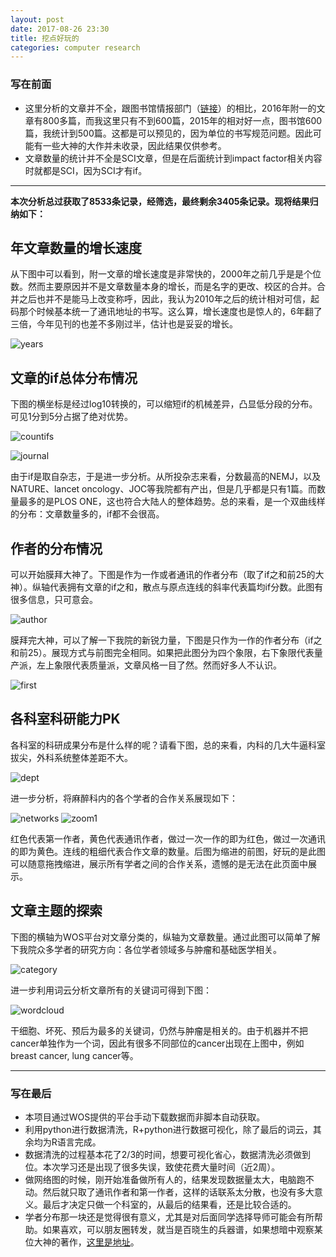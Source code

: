 ```yaml
---
layout: post
date: 2017-08-26 23:30
title: 挖点好玩的
categories: computer research
---
```

### 写在前面

- 这里分析的文章并不全，跟图书馆情报部门（[链接](http://202.116.65.75/c/portal/layout?p_l_id=PUB.1001.453)）的相比，2016年附一的文章有800多篇，而我这里只有不到600篇，2015年的相对好一点，图书馆600篇，我统计到500篇。这都是可以预见的，因为单位的书写规范问题。因此可能有一些大神的大作并未收录，因此结果仅供参考。
- 文章数量的统计并不全是SCI文章，但是在后面统计到impact factor相关内容时就都是SCI，因为SCI才有if。

---

**本次分析总过获取了8533条记录，经筛选，最终剩余3405条记录。现将结果归纳如下：**

## 年文章数量的增长速度

从下图中可以看到，附一文章的增长速度是非常快的，2000年之前几乎是是个位数。然而主要原因并不是文章数量本身的增长，而是名字的更改、校区的合并。合并之后也并不是能马上改变称呼，因此，我认为2010年之后的统计相对可信，起码那个时候基本统一了通讯地址的书写。这么算，增长速度也是惊人的，6年翻了三倍，今年见刊的也差不多刚过半，估计也是妥妥的增长。

![years](http://ocmk8pdgu.bkt.clouddn.com/c1d0f8192a6439f693d408efee4d2395.png)

## 文章的if总体分布情况

下图的横坐标是经过log10转换的，可以缩短if的机械差异，凸显低分段的分布。可见1分到5分占据了绝对优势。

![countifs](http://ocmk8pdgu.bkt.clouddn.com/efb46605b381e367d23372ebebcd3caa.png)

![journal](http://ocmk8pdgu.bkt.clouddn.com/142b336ad8c278feb33f6e6863ea2d90.png)

由于if是取自杂志，于是进一步分析。从所投杂志来看，分数最高的NEMJ，以及NATURE、lancet oncology、JOC等我院都有产出，但是几乎都是只有1篇。而数量最多的是PLOS ONE，这也符合大陆人的整体趋势。总的来看，是一个双曲线样的分布：文章数量多的，if都不会很高。

## 作者的分布情况

可以开始膜拜大神了。下图是作为一作或者通讯的作者分布（取了if之和前25的大神）。纵轴代表拥有文章的if之和，散点与原点连线的斜率代表篇均if分数。此图有很多信息，只可意会。

![author](http://ocmk8pdgu.bkt.clouddn.com/c78c2ad4868c71aeb0ee624558c89d8d.png)

膜拜完大神，可以了解一下我院的新锐力量，下图是只作为一作的作者分布（if之和前25）。展现方式与前图完全相同。如果把此图分为四个象限，右下象限代表量产派，左上象限代表质量派，文章风格一目了然。然而好多人不认识。

![first](http://ocmk8pdgu.bkt.clouddn.com/e8da38a7c98de7a745bb2dbf5ca11b78.png)

## 各科室科研能力PK

各科室的科研成果分布是什么样的呢？请看下图，总的来看，内科的几大牛逼科室拔尖，外科系统整体差距不大。

![dept](http://ocmk8pdgu.bkt.clouddn.com/f946fb11e853bb9bdb25d96ddf4ba785.png)

进一步分析，将麻醉科内的各个学者的合作关系展现如下：

![networks](http://ocmk8pdgu.bkt.clouddn.com/29d7fa499cf65e8b401653415e678405.png)
![zoom1](http://ocmk8pdgu.bkt.clouddn.com/2ed2c6be42dfa616e3899192648c7084.png)

红色代表第一作者，黄色代表通讯作者，做过一次一作的即为红色，做过一次通讯的即为黄色。连线的粗细代表合作文章的数量。后图为缩进的前图，好玩的是此图可以随意拖拽缩进，展示所有学者之间的合作关系，遗憾的是无法在此页面中展示。

## 文章主题的探索

下图的横轴为WOS平台对文章分类的，纵轴为文章数量。通过此图可以简单了解下我院众多学者的研究方向：各位学者领域多与肿瘤和基础医学相关。

![category](http://ocmk8pdgu.bkt.clouddn.com/41121af39ababfb76c313238bfb98fb2.png)

进一步利用词云分析文章所有的关键词可得到下图：

![wordcloud](http://ocmk8pdgu.bkt.clouddn.com/74503a5a2685672f35636829c4bbe7b0.png)

干细胞、坏死、预后为最多的关键词，仍然与肿瘤是相关的。由于机器并不把 cancer单独作为一个词，因此有很多不同部位的cancer出现在上图中，例如breast cancer, lung cancer等。

---
### 写在最后
- 本项目通过WOS提供的平台手动下载数据而非脚本自动获取。
- 利用python进行数据清洗，R+python进行数据可视化，除了最后的词云，其余均为R语言完成。
- 数据清洗的过程基本花了2/3的时间，想要可视化省心，数据清洗必须做到位。本次学习还是出现了很多失误，致使花费大量时间（近2周）。
- 做网络图的时候，刚开始准备做所有人的，结果发现数据量太大，电脑跑不动。然后就只取了通讯作者和第一作者，这样的话联系太分散，也没有多大意义。最后才决定只做一个科室的，从最后的结果看，还是比较合适的。
- 学者分布那一块还是觉得很有意义，尤其是对后面同学选择导师可能会有所帮助。如果喜欢，可以朋友圈转发，就当是百晓生的兵器谱，如果想暗中观察某位大神的著作，[这里是地址](https://gscfwid.github.io/search.html)。
